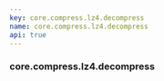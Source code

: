 ```yaml
---
key: core.compress.lz4.decompress
name: core.compress.lz4.decompress
api: true
---
```


### core.compress.lz4.decompress
